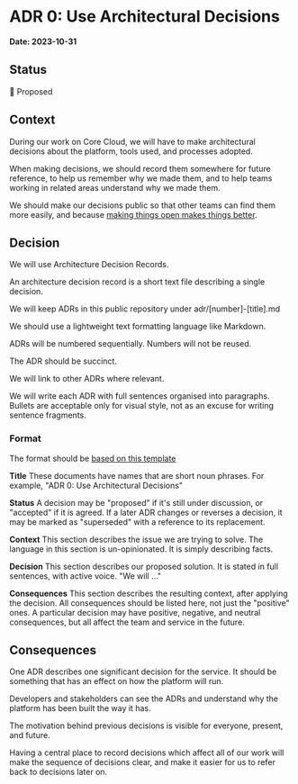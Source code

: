 # ADR 0: Use Architectural Decisions

**Date: 2023-10-31**

## Status

👀 Proposed

## Context

During our work on Core Cloud, we will have to make architectural
decisions about the platform, tools used, and processes adopted.

When making decisions, we should record them somewhere for future reference, to
help us remember why we made them, and to help teams working in related areas
understand why we made them.

We should make our decisions public so that other teams can find them more
easily, and because [making things open makes things better](https://www.gov.uk/guidance/government-design-principles#make-things-open-it-makes-things-better).

## Decision

We will use Architecture Decision Records.

An architecture decision record is a short text file describing a single
decision.

We will keep ADRs in this public repository under adr/[number]-[title].md

We should use a lightweight text formatting language like Markdown.

ADRs will be numbered sequentially. Numbers will not be reused.

The ADR should be succinct.

We will link to other ADRs where relevant.

We will write each ADR with full sentences organised into paragraphs. Bullets are
acceptable only for visual style, not as an excuse for writing sentence fragments.

### Format
The format should be [based on this template](https://github.com/joelparkerhenderson/architecture-decision-record/blob/efd9a6d49422130dfa5fe03f37b3abebab7f938f/locales/en/templates/decision-record-template-by-michael-nygard/index.md)

**Title** These documents have names that are short noun phrases. For example,
"ADR 0: Use Architectural Decisions"

**Status** A decision may be "proposed" if it's still under discussion, or
"accepted" if it is agreed. If a later ADR changes or reverses a decision, it
may be marked as "superseded" with a reference to its replacement.

**Context** This section describes the issue we are trying to solve.
The language in this section is un-opinionated. It is simply describing facts.

**Decision** This section describes our proposed solution. It is stated
in full sentences, with active voice. "We will ..."

**Consequences** This section describes the resulting context, after applying
the decision. All consequences should be listed here, not just the "positive"
ones. A particular decision may have positive, negative, and neutral
consequences, but all affect the team and service in the future.

## Consequences

One ADR describes one significant decision for the service. It should be
something that has an effect on how the platform will run.

Developers and stakeholders can see the ADRs and understand why the platform has been built the way it has.

The motivation behind previous decisions is visible for everyone, present, and future.

Having a central place to record decisions which affect all of our work will
make the sequence of decisions clear, and make it easier for us to refer back to
decisions later on.
